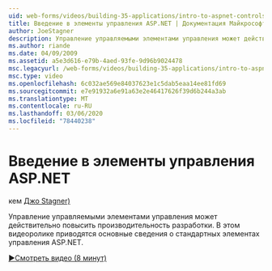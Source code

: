 ```yaml
---
uid: web-forms/videos/building-35-applications/intro-to-aspnet-controls
title: Введение в элементы управления ASP.NET | Документация Майкрософт
author: JoeStagner
description: Управление управляемыми элементами управления может действительно повысить производительность разработки. В этом видеоролике приводятся основные сведения о стандартных элементах управления ASP.NET.
ms.author: riande
ms.date: 04/09/2009
ms.assetid: a5e3d616-e79b-4aed-93fe-9d96b9024478
msc.legacyurl: /web-forms/videos/building-35-applications/intro-to-aspnet-controls
msc.type: video
ms.openlocfilehash: 6c032ae569e84037623e1c5dab5eaa14ee81fd69
ms.sourcegitcommit: e7e91932a6e91a63e2e46417626f39d6b244a3ab
ms.translationtype: MT
ms.contentlocale: ru-RU
ms.lasthandoff: 03/06/2020
ms.locfileid: "78440238"
---
```

# <a name="intro-to-aspnet-controls"></a>Введение в элементы управления ASP.NET

кем [Джо Stagner)](https://github.com/JoeStagner)

Управление управляемыми элементами управления может действительно повысить производительность разработки. В этом видеоролике приводятся основные сведения о стандартных элементах управления ASP.NET.

[&#9654;Смотреть видео (8 минут)](https://channel9.msdn.com/Blogs/ASP-NET-Site-Videos/intro-to-aspnet-controls)
